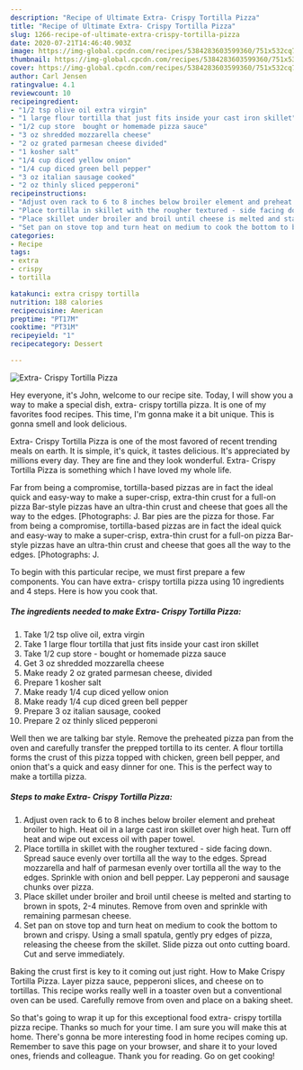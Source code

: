```yaml
---
description: "Recipe of Ultimate Extra- Crispy Tortilla Pizza"
title: "Recipe of Ultimate Extra- Crispy Tortilla Pizza"
slug: 1266-recipe-of-ultimate-extra-crispy-tortilla-pizza
date: 2020-07-21T14:46:40.903Z
image: https://img-global.cpcdn.com/recipes/5384283603599360/751x532cq70/extra-crispy-tortilla-pizza-recipe-main-photo.jpg
thumbnail: https://img-global.cpcdn.com/recipes/5384283603599360/751x532cq70/extra-crispy-tortilla-pizza-recipe-main-photo.jpg
cover: https://img-global.cpcdn.com/recipes/5384283603599360/751x532cq70/extra-crispy-tortilla-pizza-recipe-main-photo.jpg
author: Carl Jensen
ratingvalue: 4.1
reviewcount: 10
recipeingredient:
- "1/2 tsp olive oil extra virgin"
- "1 large flour tortilla that just fits inside your cast iron skillet"
- "1/2 cup store  bought or homemade pizza sauce"
- "3 oz shredded mozzarella cheese"
- "2 oz grated parmesan cheese divided"
- "1 kosher salt"
- "1/4 cup diced yellow onion"
- "1/4 cup diced green bell pepper"
- "3 oz italian sausage cooked"
- "2 oz thinly sliced pepperoni"
recipeinstructions:
- "Adjust oven rack to 6 to 8 inches below broiler element and preheat broiler to high. Heat oil in a large cast iron skillet over high heat. Turn off heat and wipe out excess oil with paper towel."
- "Place tortilla in skillet with the rougher textured - side facing down. Spread sauce evenly over tortilla all the way to the edges. Spread mozzarella and half of parmesan evenly over tortilla all the way to the edges. Sprinkle with onion and bell pepper. Lay pepperoni and sausage chunks over pizza."
- "Place skillet under broiler and broil until cheese is melted and starting to brown in spots, 2-4 minutes. Remove from oven and sprinkle with remaining parmesan cheese."
- "Set pan on stove top and turn heat on medium to cook the bottom to brown and crispy. Using a small spatula, gently pry edges of pizza, releasing the cheese from the skillet. Slide pizza out onto cutting board. Cut and serve immediately."
categories:
- Recipe
tags:
- extra
- crispy
- tortilla

katakunci: extra crispy tortilla 
nutrition: 188 calories
recipecuisine: American
preptime: "PT17M"
cooktime: "PT31M"
recipeyield: "1"
recipecategory: Dessert

---
```



![Extra- Crispy Tortilla Pizza](https://img-global.cpcdn.com/recipes/5384283603599360/751x532cq70/extra-crispy-tortilla-pizza-recipe-main-photo.jpg)

Hey everyone, it's John, welcome to our recipe site. Today, I will show you a way to make a special dish, extra- crispy tortilla pizza. It is one of my favorites food recipes. This time, I'm gonna make it a bit unique. This is gonna smell and look delicious.

Extra- Crispy Tortilla Pizza is one of the most favored of recent trending meals on earth. It is simple, it's quick, it tastes delicious. It's appreciated by millions every day. They are fine and they look wonderful. Extra- Crispy Tortilla Pizza is something which I have loved my whole life.

Far from being a compromise, tortilla-based pizzas are in fact the ideal quick and easy-way to make a super-crisp, extra-thin crust for a full-on pizza Bar-style pizzas have an ultra-thin crust and cheese that goes all the way to the edges. [Photographs: J. Bar pies are the pizza for those. Far from being a compromise, tortilla-based pizzas are in fact the ideal quick and easy-way to make a super-crisp, extra-thin crust for a full-on pizza Bar-style pizzas have an ultra-thin crust and cheese that goes all the way to the edges. [Photographs: J.


To begin with this particular recipe, we must first prepare a few components. You can have extra- crispy tortilla pizza using 10 ingredients and 4 steps. Here is how you cook that.

<!--inarticleads1-->

##### The ingredients needed to make Extra- Crispy Tortilla Pizza:

1. Take 1/2 tsp olive oil, extra virgin
1. Take 1 large flour tortilla that just fits inside your cast iron skillet
1. Take 1/2 cup store - bought or homemade pizza sauce
1. Get 3 oz shredded mozzarella cheese
1. Make ready 2 oz grated parmesan cheese, divided
1. Prepare 1 kosher salt
1. Make ready 1/4 cup diced yellow onion
1. Make ready 1/4 cup diced green bell pepper
1. Prepare 3 oz italian sausage, cooked
1. Prepare 2 oz thinly sliced pepperoni


Well then we are talking bar style. Remove the preheated pizza pan from the oven and carefully transfer the prepped tortilla to its center. A flour tortilla forms the crust of this pizza topped with chicken, green bell pepper, and onion that&#39;s a quick and easy dinner for one. This is the perfect way to make a tortilla pizza. 

<!--inarticleads2-->

##### Steps to make Extra- Crispy Tortilla Pizza:

1. Adjust oven rack to 6 to 8 inches below broiler element and preheat broiler to high. Heat oil in a large cast iron skillet over high heat. Turn off heat and wipe out excess oil with paper towel.
1. Place tortilla in skillet with the rougher textured - side facing down. Spread sauce evenly over tortilla all the way to the edges. Spread mozzarella and half of parmesan evenly over tortilla all the way to the edges. Sprinkle with onion and bell pepper. Lay pepperoni and sausage chunks over pizza.
1. Place skillet under broiler and broil until cheese is melted and starting to brown in spots, 2-4 minutes. Remove from oven and sprinkle with remaining parmesan cheese.
1. Set pan on stove top and turn heat on medium to cook the bottom to brown and crispy. Using a small spatula, gently pry edges of pizza, releasing the cheese from the skillet. Slide pizza out onto cutting board. Cut and serve immediately.


Baking the crust first is key to it coming out just right. How to Make Crispy Tortilla Pizza. Layer pizza sauce, pepperoni slices, and cheese on to tortillas. This recipe works really well in a toaster oven but a conventional oven can be used. Carefully remove from oven and place on a baking sheet. 

So that's going to wrap it up for this exceptional food extra- crispy tortilla pizza recipe. Thanks so much for your time. I am sure you will make this at home. There's gonna be more interesting food in home recipes coming up. Remember to save this page on your browser, and share it to your loved ones, friends and colleague. Thank you for reading. Go on get cooking!
